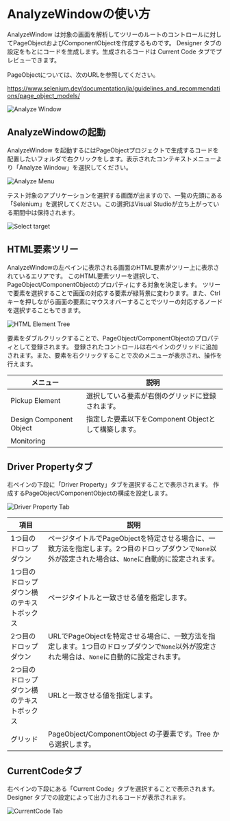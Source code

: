 # AnalyzeWindowの使い方

AnalyzeWindow は対象の画面を解析してツリーのルートのコントロールに対してPageObjectおよびComponentObjectを作成するものです。
Designer タブの設定をもとにコードを生成します。生成されるコードは Current Code タブでプレビューできます。

PageObjectについては、次のURLを参照してください。

https://www.selenium.dev/documentation/ja/guidelines_and_recommendations/page_object_models/

![Analyze Window](../img/analyzewindow_analyzewindow.png)

## AnalyzeWindowの起動

AnalyzeWindow を起動するにはPageObjectプロジェクトで生成するコードを配置したいフォルダで右クリックをします。表示されたコンテキストメニューより「Analyze Window」を選択してください。

![Analyze Menu](../img/analyzewindow_contextmenu.png)

テスト対象のアプリケーションを選択する画面が出ますので、一覧の先頭にある「Selenium」を選択してください。この選択はVisual Studioが立ち上がっている期間中は保持されます。

![Select target](../img/analyzewindow_select_target.png)

## HTML要素ツリー

AnalyzeWindowの左ペインに表示される画面のHTML要素がツリー上に表示されているエリアです。 このHTML要素ツリーを選択して、PageObject/ComponentObjectのプロパティにする対象を決定します。 ツリーで要素を選択することで画面の対応する要素が緑背景に変わります。また、Ctrlキーを押しながら画面の要素にマウスオバーすることでツリーの対応するノードを選択することもできます。

![HTML Element Tree](../img/analyzewindow_html_element_tree.png)

要素をダブルクリックすることで、PageObject/ComponentObjectのプロパティとして登録されます。 登録されたコントロールは右ペインのグリッドに追加されます。また、要素を右クリックすることで次のメニューが表示され、操作を行えます。

<!--TODO: Monitoringメニューの内容が不明-->

| メニュー | 説明 |
|--------|-----|
| Pickup Element| 選択している要素が右側のグリッドに登録されます。 |
| Design Component Object | 指定した要素以下をComponent Objectとして構築します。 |
| Monitoring |  |

## Driver Propertyタブ

右ペインの下段に「Driver Property」タブを選択することで表示されます。 作成するPageObject/ComponentObjectの構成を設定します。

![Driver Property Tab](../img/analyzewindow_designer_tab.png)

| 項目 | 説明 |
|-----|-----|
| 1つ目のドロップダウン | ページタイトルでPageObjectを特定させる場合に、一致方法を指定します。2つ目のドロップダウンで`None`以外が設定された場合は、`None`に自動的に設定されます。  |
| 1つ目のドロップダウン横のテキストボックス | ページタイトルと一致させる値を指定します。 |
| 2つ目のドロップダウン | URLでPageObjectを特定させる場合に、一致方法を指定します。1つ目のドロップダウンで`None`以外が設定された場合は、`None`に自動的に設定されます。  |
| 2つ目のドロップダウン横のテキストボックス | URLと一致させる値を指定します。 |
| グリッド | PageObject/ComponentObject の子要素です。Tree から選択します。 |

## CurrentCodeタブ

右ペインの下段にある「Current Code」タブを選択することで表示されます。 Designer タブでの設定によって出力されるコードが表示されます。

![CurrentCode Tab](../img/analyzewindow_currentcode_tab.png)
